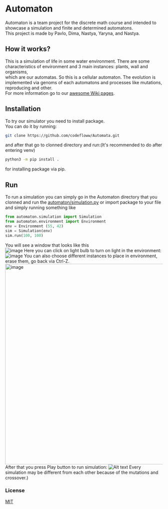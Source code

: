 # Automaton
Automaton is a team project for the discrete math course and intended to showcase a simulation and finite and determined automatons.  
This project is made by Pavlo, Dima, Nastya, Yaryna, and Nastya.

## How it works?
This is a simulation of life in some water environment. There are some characteristics of environment and 3 main instances: plants, wall and organisms,  
which are our automatas. So this is a cellular automaton. The evolution is implemented via genoms of each automatons and processes like mutations, reproducing and other.  
For more information go to our [awesome Wiki pages](https://github.com/codefloww/Automaton/wiki).  

## Installation
To try our simulator you need to install package.  
You can do it by running:
```bash
git clone https://github.com/codefloww/Automata.git
```
and after that go to clonned directory and run:(It's recommended to do after entering venv)
```bash
python3 -m pip install .
```
for installing package via pip.

## Run
To run a simulation you can simply go in the Automaton directory that you clonned and run the [automaton/simulation.py](automaton/simulation.py) or import package to your file and simply running something like
```python
from automaton.simulation import Simulation
from automaton.environment import Environment
env = Environment (55, 42)
sim = Simulation(env)
sim.run(100, 100)
```
You will see a window that looks like this  
![image](https://user-images.githubusercontent.com/90351072/172121305-fa8d4de9-72ec-43ee-84e2-1b5451ddb5e5.png)
Here you can click on light bulb to turn on light in the environment:  
![image](https://user-images.githubusercontent.com/90351072/172121355-0f1ecb85-4e20-457f-a560-9f20d693cf92.png)
You can also choose different instances to place in environment, erase them, go back via Ctrl-Z.  
<img width="640" alt="image" src="https://user-images.githubusercontent.com/90351072/172069046-ae76a72a-3278-4aba-a960-abd9d2fd323c.png">  
After that you press Play button to run simulation: 
![Alt text](https://github.com/codefloww/Automaton/images/example.gif)
Every simulation may be different from each other because of the mutations and crossover.)

### License
[MIT](LICENSE)


